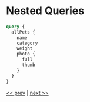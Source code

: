 # Nested Queries

```graphql
query {
  allPets {
    name
    category
    weight
    photo {
      full
      thumb
    }
  }
}
```

[<< prev](https://github.com/MoonHighway/sample-instructor-guide/blob/master/Day1-GraphQLKickoff/notes/AM1-QueryLanguage/02-pet-library-enums.md) | [next >>](https://github.com/MoonHighway/sample-instructor-guide/blob/master/Day1-GraphQLKickoff/notes/AM1-QueryLanguage/04-pet-library-args.md)
